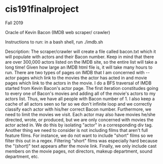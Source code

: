 # cis191finalproject

Fall 2019

Oracle of Kevin Bacon (IMDB web scraper/ crawler)

Instructions to run: in a bash shell, run ./imdb.sh

Description: The scraper/crawler will create a file called bacon.txt which it will populate with actors and their Bacon number. Keep in mind that there are over 300,000 actors listed on the IMDB site, so the entire list will take a long time! Given how large an IMDB html file is, it will take many hours to run. 
There are two types of pages on IMDB that I am concerned with -- actor pages which link to the movies the actor has acted in and movie pages which link to the actors in the movie. I do a BFS traversal of IMDB started from Kevin Bacon's actor page. The first iteration constitudes going to every one of Bacon's movies and adding all of the movie's actors to my actors list. Thus, we have all people with Bacon number of 1. I also keep a cache of all actors seen so far so we don't infinite loop and we correctly classify each actor with his/her correct Bacon number. Furthermore, we need to limit the movies we visit. Each actor may also have movies he/she directed, wrote, or produced, but we are only concerned with movies the actor acted in. We do this by isolating "actor" in a corresponding div tag. Another thing we need to consider is not including films that aren't full feature films. For instance, we do not want to include "short" films so we filter this out in a regex. Filtering "short" films was especially hard because the "(short)" text appears after the movie link. Finally, we only include cast members on the movie pages, not directors, makeup department, sound department, etc. 
